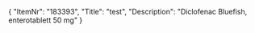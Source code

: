 {
  "ItemNr": "183393",
  "Title": "test",
  "Description": "Diclofenac Bluefish, enterotablett 50 mg"
}